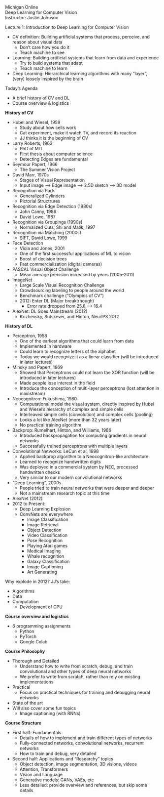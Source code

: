 Michigan Online  
Deep Learning for Computer Vision  
Instructor: Justin Johnson  

Lecture 1: Introduction to Deep Learning for Computer Vision

- CV definition: Building artificial systems that process, perceive, and reason about visual data
    - Don’t care how you do it
    - Teach machine to see
- Learning: Building artificial systems that learn from data and experience
    - Try to build systems that adapt
    - Teach machine to learn
- Deep Learning: Hierarchical learning algorithms with many “layer”, (very) loosely inspired by the brain

Today’s Agenda
- A brief history of CV and DL
- Course overview & logistics

**History of CV**
- Hubel and Wiesel, 1959
    - Study about how cells work
    - Cat experiment, make it watch TV, and record its reaction
    - JJ thinks it is the beginning of CV
- Larry Roberts, 1963
    - PhD of MIT
    - First thesis about computer science
    - Detecting Edges are fundamental
- Seymour Papert, 1966
    - The Summer Vision Project
- David Marr, 1970s
    - Stages of Visual Representation
    - Input image —> Edge image —> 2.5D sketch —> 3D model
- Recognition via Parts
    - Generalized Cylinders
    - Pictorial Structrures
- Recognition via Edge Detection (1980s)
    - John Canny, 1986
    - David Lowe, 1987
- Recognition via Groupings (1990s)
    - Normalized Cuts, Shi and Malik, 1997
- Recognition via Matching (2000s)
    - SIFT, David Lowe, 1999
- Face Detection
    - Viola and Jones, 2001
    - One of the first successful applications of ML to vision
    - Boost of decision trees
    - Fast commercialization (digital cameras)
- PASCAL Visual Object Challenge
    - Mean average precision increased by years (2005-2011)
- ImageNet 
    - Large Scale Visual Recognition Challenge
    - Crowdsourcing labeling to people around the world
    - Benchmark challenge (“Olympics of CV”)
    - 2012: Enter DL (Major breaktrhough)
        - Error rate dropped from 25.8 —> 16.4
- AlexNet: DL Goes Mainstream (2012)
    - Krizhevsky, Sutskever, and Hinton, NeurlPS 2012

**History of DL**
- Perceptron, 1958
    - One of the earliest algorithms that could learn from data
    - Implemented in hardware
    - Could learn to recognize letters of the alphabet
    - Today we would recognize it as a linear classifier (will be introduced in later lectures)
- Minsky and Papert, 1969
    - Showed that Perceptrons could not learn the XOR function (will be introduced in later lectures)
    - Made people lose interest in the field
    - Introduce the conception of multi-layer perceptrons (lost attention in mainstream)
- Neocognitron: Fukushima, 1980
    - Computational model the visual system, directly inspired by Hubel and Wiesel’s hierarchy of complex and simple cells
    - Interleaved simple cells (convolution) and complex cells (pooling)
    - Looks a lot like AlexNet (more than 32 years later)
    - No practical training algorithm
- Backprop: Rumelhart, Hinton, and Williams, 1986
    - Introduced backpropagation for computing gradients in neural networks
    - Successfully trained perceptrons with multiple layers
- Convolutional Networks: LeCun et al, 1998
    - Applied backprop algorithm to a Neocognitron-like architecture 
    - Learned to recognize handwritten digits
    - Was deployed in a commercial system by NEC, processed handwritten checks
    - Very similar to our modern convolutional networks
- “Deep Learning”, 2000s
    - People tried to train neural networks that were deeper and deeper
    - Not a mainstream research topic at this time
- AlexNet (2012)
- 2012 to Present:
    - Deep Learning Explosion
    - ConvNets are everywhere
        - Image Classification
        - Image Retrieval
        - Object Detection
        - Video Classification
        - Pose Recognition
        - Playing Atari games
        - Medical Imaging
        - Whale recognition
        - Galaxy Classification
        - Image Captioning
        - Art Generating

Why explode in 2012? JJ’s take:
- Algorithms
- Data
- Computation
    - Development of GPU

**Course overview and logistics**
- 6 programming assignments
    - Python
    - PyTorch
    - Google Colab

**Course Philosophy**
- Thorough and Detailed
    - Understand how to write from scratch, debug, and train convolutional and other types of deep neural networks
    - We prefer to write from scratch, rather than rely on existing implementations
- Practical
    - Focus on practical techniques for training and debugging neural networks
- State of the art
- Will also cover some fun topics
    - Image captioning (with RNNs)

**Course Structure**
- First half: Fundamentals
    - Details of how to implement and train different types of networks
    - Fully-connected networks, convolutional networks, recurrent networks
    - How to train and debug, very detailed
- Second half: Applications and “Researchy” topics
    - Object detection, image segmentation, 3D visions, videos
    - Attention, Transformers
    - Vision and Language
    - Generative models: GANs, VAEs, etc
    - Less detailed: provide overview and references, but skip some details









